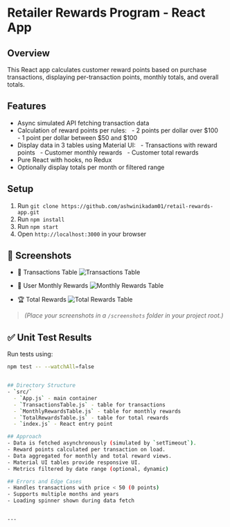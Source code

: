 # Retailer Rewards Program - React App

## Overview
This React app calculates customer reward points based on purchase transactions, displaying per-transaction points, monthly totals, and overall totals.

## Features
- Async simulated API fetching transaction data
- Calculation of reward points per rules:
  - 2 points per dollar over $100
  - 1 point per dollar between $50 and $100
- Display data in 3 tables using Material UI:
  - Transactions with reward points
  - Customer monthly rewards
  - Customer total rewards
- Pure React with hooks, no Redux
- Optionally display totals per month or filtered range

## Setup
1. Run `git clone https://github.com/ashwinikadam01/retail-rewards-app.git`
2. Run `npm install`
3. Run `npm start`
4. Open `http://localhost:3000` in your browser


## 📸 Screenshots

- 🧾 Transactions Table
![Transactions Table](screenshots/transactions-table.png)

- 📅 User Monthly Rewards
![Monthly Rewards Table](screenshots/user-monthly-rewards.png)

- 🏆 Total Rewards
![Total Rewards Table](screenshots/total-rewards.png)
> *(Place your screenshots in a `/screenshots` folder in your project root.)*


## ✅ Unit Test Results

Run tests using:

```bash
npm test -- --watchAll=false


## Directory Structure
- `src/`
  - `App.js` - main container
  - `TransactionsTable.js` - table for transactions
  - `MonthlyRewardsTable.js` - table for monthly rewards
  - `TotalRewardsTable.js` - table for total rewards
  - `index.js` - React entry point

## Approach
- Data is fetched asynchronously (simulated by `setTimeout`).
- Reward points calculated per transaction on load.
- Data aggregated for monthly and total reward views.
- Material UI tables provide responsive UI.
- Metrics filtered by date range (optional, dynamic)

## Errors and Edge Cases
- Handles transactions with price < 50 (0 points)
- Supports multiple months and years
- Loading spinner shown during data fetch


---